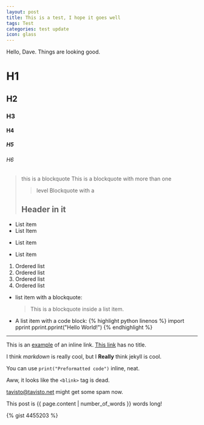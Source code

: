 ```yaml
---
layout: post
title: This is a test, I hope it goes well
tags: Test
categories: test update
icon: glass
---
```


Hello, Dave. Things are looking good.

# H1
## H2
### H3
#### H4
##### H5
###### H6

> this is a
> blockquote
> This is a blockquote with more than one
> > level
> Blockquote with a
> ## Header in it


* List item
* List Item
+ List item
- List item

1. Ordered list
2. Ordered list
3. Ordered list
4. Ordered list

* list item with a blockquote:

     > This is a blockquote
     > inside a list item.

* A list item with a code block:
   {% highlight python linenos %}
   import pprint
   pprint.pprint("Hello World!")
   {% endhighlight %}

***

This is an [example](http://tavisto.net "Tavisto") of an inline link.
[This link](http://Tavisto.net) has no title.


I think *markdown* is really cool,
but I **Really** think jekyll is cool.

You can use `print("Preformatted code")` inline, neat.

Aww, it looks like the `<blink>` tag is dead.

<tavisto@tavisto.net> might get some spam now.

This post is {{ page.content | number_of_words }} words long!

{% gist 4455203 %}

